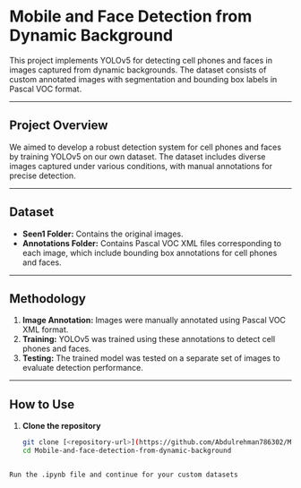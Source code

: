 # Mobile and Face Detection from Dynamic Background

This project implements YOLOv5 for detecting cell phones and faces in images captured from dynamic backgrounds. The dataset consists of custom annotated images with segmentation and bounding box labels in Pascal VOC format.

---

## Project Overview

We aimed to develop a robust detection system for cell phones and faces by training YOLOv5 on our own dataset. The dataset includes diverse images captured under various conditions, with manual annotations for precise detection.

---

## Dataset

- **Seen1 Folder:** Contains the original images.
- **Annotations Folder:** Contains Pascal VOC XML files corresponding to each image, which include bounding box annotations for cell phones and faces.

---

## Methodology

1. **Image Annotation:** Images were manually annotated using Pascal VOC XML format.
2. **Training:** YOLOv5 was trained using these annotations to detect cell phones and faces.
3. **Testing:** The trained model was tested on a separate set of images to evaluate detection performance.

---

## How to Use

1. **Clone the repository**
   ```bash
   git clone [<repository-url>](https://github.com/Abdulrehman786302/Mobile-and-face-detection-from-dynamic-background.git)
   cd Mobile-and-face-detection-from-dynamic-background
```

Run the .ipynb file and continue for your custom datasets

